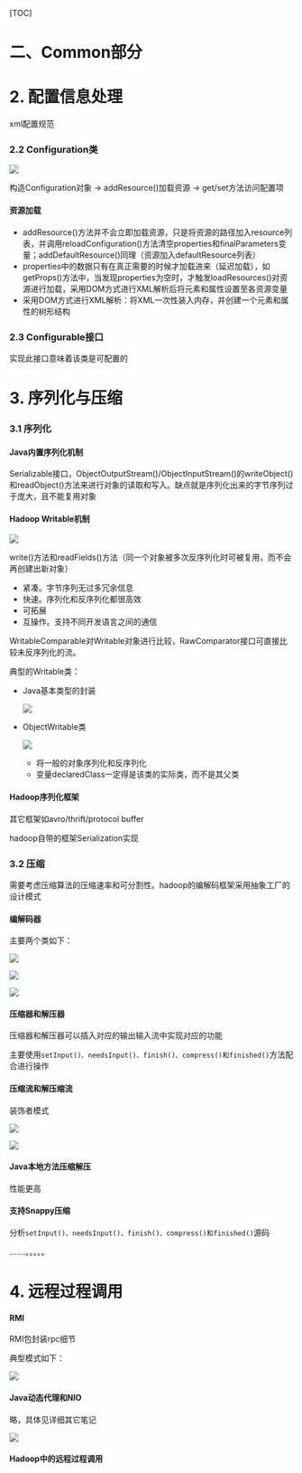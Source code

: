 [TOC]

# 二、Common部分

# 2. 配置信息处理

xml配置规范

### 2.2 Configuration类

![](2-1.jpg)

构造Configuration对象 -> addResource()加载资源 -> get/set方法访问配置项

#### 资源加载

- addResource()方法并不会立即加载资源，只是将资源的路径加入resource列表，并调用reloadConfiguration()方法清空properties和finalParameters变量；addDefaultResource()同理（资源加入defaultResource列表）
- properties中的数据只有在真正需要的时候才加载进来（延迟加载），如getProps()方法中，当发现properties为空时，才触发loadResources()对资源进行加载，采用DOM方式进行XML解析后将元素和属性设置至各资源变量
- 采用DOM方式进行XML解析：将XML一次性装入内存，并创建一个元素和属性的树形结构

### 2.3 Configurable接口

实现此接口意味着该类是可配置的

# 3. 序列化与压缩

### 3.1 序列化

#### Java内置序列化机制

Serializable接口，ObjectOutputStream()/ObjectInputStream()的writeObject()和readObject()方法来进行对象的读取和写入。缺点就是序列化出来的字节序列过于庞大，且不能复用对象

#### Hadoop Writable机制

![](3-1.jpg)

write()方法和readFields()方法（同一个对象被多次反序列化时可被复用，而不会再创建出新对象）

- 紧凑。字节序列无过多冗余信息
- 快速。序列化和反序列化都很高效
- 可拓展
- 互操作。支持不同开发语言之间的通信

WritableComparable对Writable对象进行比较，RawComparator接口可直接比较未反序列化的流。

典型的Writable类：

- Java基本类型的封装

  ![](3-2.jpg)

- ObjectWritable类

  ![](3-3.jpg)

  - 将一般的对象序列化和反序列化
  - 变量declaredClass一定得是该类的实际类，而不是其父类

#### Hadoop序列化框架

其它框架如avro/thrift/protocol buffer

hadoop自带的框架Serialization实现

### 3.2 压缩

需要考虑压缩算法的压缩速率和可分割性。hadoop的编解码框架采用抽象工厂的设计模式

#### 编解码器

主要两个类如下：

![](3-4.jpg)

![](3-5.jpg)

![](3-6.jpg)

#### 压缩器和解压器

压缩器和解压器可以插入对应的输出输入流中实现对应的功能

主要使用`setInput()、needsInput()、finish()、compress()和finished()`方法配合进行操作

#### 压缩流和解压缩流

装饰者模式

![](3-7.jpg)

![](3-8.jpg)

#### Java本地方法压缩解压

性能更高

#### 支持Snappy压缩

分析`setInput()、needsInput()、finish()、compress()和finished()`源码

.......。。。。。

# 4. 远程过程调用

#### RMI

RMI包封装rpc细节

典型模式如下：

![](4-1.jpg)

#### Java动态代理和NIO

略，具体见详细其它笔记

![](4-2.jpg)

#### Hadoop中的远程过程调用

